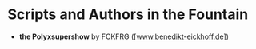 # Scripts and Authors in the Fountain

- **the Polyxsupershow** by FCKFRG ([www.benedikt-eickhoff.de])
